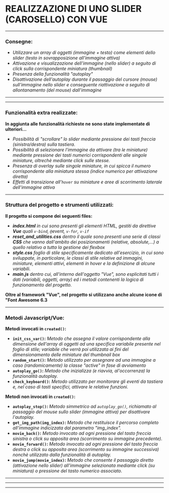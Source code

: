 # REALIZZAZIONE DI UNO SLIDER (CAROSELLO) CON VUE #
---

### Consegne: ###
*   *Utilizzare un array di oggetti (immagine + testo) come elementi dello slider (testo in sovrapposizione all'immagine attiva)*
*   *Attivazione e visualizzazione dell'immagine (nello slider) a seguito di click sulla corrispondente miniatura (thumbnail)*
*   *Presenza della funzionalità "autoplay"*
*   *Disattivazione dell'autoplay durante il passaggio del cursore (mouse) sull'immagine nello slider e conseguente riattivazione a seguito di allontanamento (del mouse) dall'immagine*
---
---

### Funzionalità extra realizzate: ###
**In aggiunta alle funzionalità richieste ne sono state implementate di ulteriori...**
*   *Possibilità di "scrollare" lo slider mediante pressione dei tasti freccia (sinistra/destra) sulla tastiera.*
*   *Possibilità di selezionare l'immagine da attivare (tra le miniature) mediante pressione dei tasti numerici corrispondenti alle singole miniature, oltrechè mediante click sulle stesse.*
*   *Presenza di overlay sulle singole miniature, in cui spicca il numero corrispondente alla miniatura stessa (indice numerico per attivazione diretta)*
*   *Effetti di transizione all'`hover` su miniature e aree di scorrimento laterale dell'immagine attiva*
---

### Struttura del progetto e strumenti utilizzati: ###
**Il progetto si compone dei seguenti files:**
*   ***index.html*** *in cui sono presenti gli elementi HTML, gestiti da direttive **Vue** quali `v-bind`, `@`event, `v-for`, `v-if`*
*   ***reset_and_utilities.css*** *dentro il quale sono presenti una serie di classi **CSS** che vanno dall'ambito dei posizionamenti (relative, absolute,...) a quello relativo a tutta la gestione dei flexbox*
*   ***style.css*** *foglio di stile specificamente dedicato all'esercizio, in cui sono sviluppate, in particolare, le classi di stile relative ad immagini, miniature, elementi attivi, elementi in hover e la definizione di alcune variabili.*
*   ***main.js*** *dentro cui, all'interno dell'oggetto "Vue", sono esplicitati tutti i dati (variabili, oggetti, array) ed i metodi contenenti la logica di funzionamento del progetto.*

**Oltre al framework "Vue", nel progetto si utilizzano anche alcune icone di "Font Awesome 6.3**

---

### Metodi Javascript/Vue: ###
**Metodi invocati in `created()`:**
*   **`init_css_var()`:** *Metodo che assegna il valore corrispondente alla dimensione dell'array di oggetti ad una specifica variabile presente nel foglio di stile; variabile che verrà poi utilizzata ai fini del dimensionamento delle miniature del thumbnail box*
*   **`random_start()`:** *Metodo utilizzato per assegnare ad una immagine a caso (randomicamente) la classe "active" in fase di avviamento*
*   **`autoplay_go()`:** *Metodo che inizializza (e riavvia, al'occorrenza) la funzionalità autoplay.*
*   **`check_keyboard()`:** *Metodo utilizzato per monitorare gli eventi da tastiera e, nel caso di tasti specifici, attivare le relative funzioni.*

**Metodi non invocati in `created()`:**
*   **`autoplay_stop()`:** *Metodo simmetrico ad `autoplay_go()`, richiamato al passaggio del mouse sullo slider (immagine attiva) per disattivare l'autoplay.*
*   **`get_img_path(img_index)`:** *Metodo che restituisce il percorso completo all'immagine indicizzata dal parametro "img_index".*
*   **`movie_back()`:** *Metodo invocato ad ogni pressione del tasto freccia sinistra o click su apposita area (scorrimento su immagine precedente).*
*   **`movie_forward()`:** *Metodo invocato ad ogni pressione del tasto freccia destra o click su apposita area (scorrimento su immagine successiva) nonchè utilizzato dalla funzionalità di autoplay.*
*   **`movie_jump(movie_index)`:** *Metodo che consente il passaggio diretto (attivazione nello slider) all'immagine selezionata mediante click (su miniatura) o pressione del tasto numerico associato.*

---
---
---

